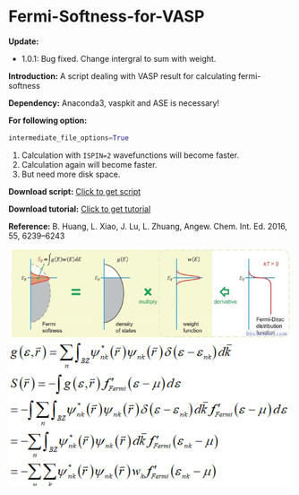 # Fermi-Softness-for-VASP

**Update:**

* 1.0.1: Bug fixed. Change intergral to sum with weight.

**Introduction:** A script dealing with VASP result for calculating fermi-softness 

**Dependency:** Anaconda3, vaspkit and ASE is necessary!

**For following option:**

```python
intermediate_file_options=True
``` 

1. Calculation with ```ISPIN=2``` wavefunctions will become faster.
2. Calculation again will become faster.
3. But need more disk space.

**Download script:** [Click to get script](https://github.com/Linqiaosong/Fermi-Softness-for-VASP/releases/download/1.0/runfs.py)

**Download tutorial:** [Click to get tutorial](https://github.com/Linqiaosong/Fermi-Softness-for-VASP/releases/download/1.0/How-to-calculate-Fermi-Softness.pdf)

**Reference:** B. Huang, L. Xiao, J. Lu, L. Zhuang, Angew. Chem. Int. Ed. 2016, 55, 6239–6243

![image](https://github.com/Linqiaosong/Fermi-Softness-for-VASP/blob/main/img.jpg)
![image](https://github.com/Linqiaosong/Fermi-Softness-for-VASP/blob/main/img2.png)
